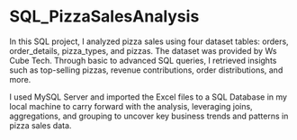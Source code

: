 # SQL_PizzaSalesAnalysis
In this SQL project, I analyzed pizza sales using four dataset tables: orders, order_details, pizza_types, and pizzas. The dataset was provided by Ws Cube Tech. Through basic to advanced SQL queries, I retrieved insights such as top-selling pizzas, revenue contributions, order distributions, and more. 

I used MySQL Server and imported the Excel files to a SQL Database in my local machine to carry forward with the analysis, leveraging joins, aggregations, and grouping to uncover key business trends and patterns in pizza sales data.
